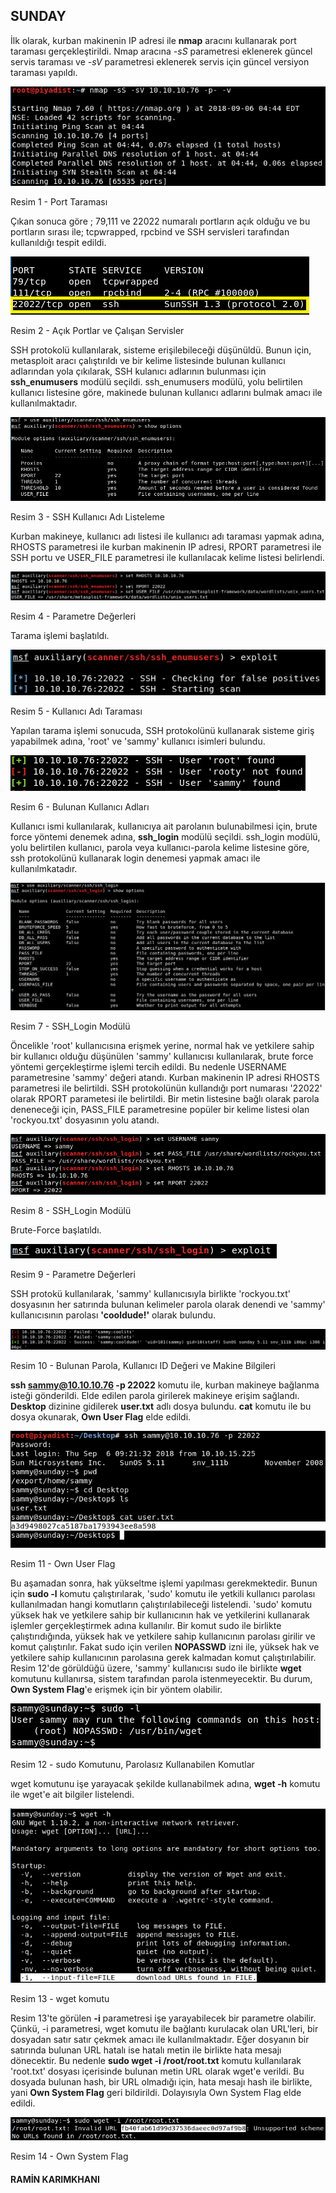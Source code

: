 ## SUNDAY
İlk olarak, kurban makinenin IP adresi ile **nmap** aracını kullanarak port taraması gerçekleştirildi.  Nmap aracına *-sS* parametresi eklenerek güncel servis taraması ve *-sV* parametresi eklenerek servis için güncel versiyon taraması yapıldı.

![](images/1.png)

Resim 1 - Port Taraması

Çıkan sonuca göre ; 79,111 ve 22022 numaralı portların açık olduğu ve bu portların sırası ile; tcpwrapped, rpcbind ve SSH servisleri tarafından kullanıldığı tespit edildi.

![](images/2.png)

Resim 2 - Açık Portlar ve Çalışan Servisler

SSH protokolü kullanılarak, sisteme erişilebileceği düşünüldü. Bunun için, metasploit aracı çalıştırıldı ve bir kelime listesinde bulunan kullanıcı adlarından yola çıkılarak, SSH kulanıcı adlarının bulunması için **ssh_enumusers** modülü seçildi. ssh_enumusers modülü, yolu belirtilen kullanıcı listesine göre, makinede bulunan kullanıcı adlarını bulmak amacı ile kullanılmaktadır.

![](images/3.png)

Resim 3 - SSH Kullanıcı Adı Listeleme

Kurban makineye, kullanıcı adı listesi ile kullanıcı adı taraması yapmak adına, RHOSTS parametresi ile kurban makinenin IP adresi, RPORT parametresi ile SSH portu ve USER_FILE parametresi ile kullanılacak kelime listesi belirlendi.

![](images/4.png)

Resim 4 - Parametre Değerleri

Tarama işlemi başlatıldı.

![](images/5.png)

Resim 5 - Kullanıcı Adı Taraması

Yapılan tarama işlemi sonucuda, SSH protokolünü kullanarak sisteme giriş yapabilmek adına, 'root' ve 'sammy' kullanıcı isimleri bulundu.

![](images/6.png)

Resim 6 - Bulunan Kullanıcı Adları

Kullanıcı ismi kullanılarak, kullanıcıya ait parolanın bulunabilmesi için, brute force yöntemi denemek adına, **ssh_login** modülü seçildi. ssh_login modülü, yolu belirtilen kullanıcı, parola veya kullanıcı-parola kelime listesine göre, ssh protokolünü kullanarak login denemesi yapmak amacı ile kullanılmkatadır.

![](images/7.png)

Resim 7 - SSH_Login Modülü

Öncelikle 'root' kullanıcısına erişmek yerine, normal hak ve yetkilere sahip bir kullanıcı olduğu düşünülen 'sammy' kullanıcısı kullanılarak, brute force yöntemi gerçekleştirme işlemi tercih edildi. Bu nedenle USERNAME parametresine 'sammy' değeri atandı. Kurban makinenin IP adresi RHOSTS parametresi ile belirtildi. SSH protokolünün kullandığı port numarası '22022' olarak RPORT parametesi ile belirtildi. Bir metin listesine bağlı olarak parola deneneceği için, PASS_FILE parametresine popüler bir kelime listesi olan 'rockyou.txt' dosyasının yolu atandı.

![](images/8.png)

Resim 8 - SSH_Login Modülü

Brute-Force başlatıldı.

![](images/9.png)

Resim 9 - Parametre Değerleri

SSH protokü kullanılarak, 'sammy' kullanıcısıyla birlikte 'rockyou.txt' dosyasının her satırında bulunan kelimeler parola olarak denendi ve 'sammy' kullanıcısının parolası **'cooldude!'** olarak bulundu.

![](images/10.png)

Resim 10 - Bulunan Parola, Kullanıcı ID Değeri ve Makine Bilgileri

**ssh sammy@10.10.10.76 -p 22022** komutu ile, kurban makineye bağlanma isteği gönderildi. Elde edilen parola girilerek makineye erişim sağlandı. **Desktop** dizinine gidilerek **user.txt** adlı dosya bulundu. **cat** komutu ile bu dosya okunarak, **Own User Flag** elde edildi.

![](images/11.png)

Resim 11 - Own User Flag

Bu aşamadan sonra, hak yükseltme işlemi yapılması gerekmektedir. Bunun için **sudo -l** komutu çalıştırılarak, 'sudo' komutu ile yetkili kullanıcı parolası kullanılmadan hangi komutların çalıştırılabileceği listelendi. 'sudo' komutu yüksek hak ve yetkilere sahip bir kullanıcının hak ve yetkilerini kullanarak işlemler gerçekleştirmek adına kullanılır. Bir komut sudo ile birlikte çalıştırıdığında, yüksek hak ve yetkilere sahip kullanıcının parolası girilir ve komut çalıştırılır. Fakat sudo için verilen **NOPASSWD** izni ile, yüksek hak ve yetkilere sahip kullanıcının parolasına gerek kalmadan komut çalıştırılabilir. Resim 12'de görüldüğü üzere, 'sammy' kullanıcısı sudo ile birlikte **wget** komutunu kullanırsa, sistem tarafından parola istenmeyecektir. Bu durum, **Own System Flag**'e erişmek için bir yöntem olabilir.

![](images/12.png)

Resim 12 - sudo Komutunu, Parolasız Kullanabilen Komutlar

wget komutunu işe yarayacak şekilde kullanabilmek adına, **wget -h** komutu ile wget'e ait bilgiler listelendi.

![](images/13.png)

Resim 13 - wget komutu

Resim 13'te görülen **-i** parametresi işe yarayabilecek bir parametre olabilir. Çünkü, -i parametresi, wget komutu ile bağlantı kurulacak olan URL'leri, bir dosyadan satır satır çekmek amacı ile kullanılmaktadır. Eğer dosyanın bir satırında bulunan URL hatalı ise hatalı metin ile birlikte hata mesajı dönecektir. Bu nedenle **sudo wget -i /root/root.txt** komutu kullanılarak 'root.txt' dosyası içerisinde bulunan metin URL olarak wget'e verildi. Bu dosyada bulunan hash, bir URL olmadığı için, hata mesajı hash ile birlikte, yani **Own System Flag** geri bildirildi. Dolayısıyla Own System Flag elde edildi.


![](images/14.png)

Resim 14 - Own System Flag

#### RAMİN KARIMKHANI
